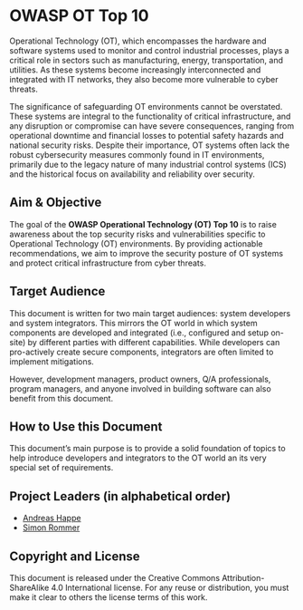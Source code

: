 # OWASP OT Top 10

Operational Technology (OT), which encompasses the hardware and software systems used to monitor and control industrial processes, plays a critical role in sectors such as manufacturing, energy, transportation, and utilities. As these systems become increasingly interconnected and integrated with IT networks, they also become more vulnerable to cyber threats.

The significance of safeguarding OT environments cannot be overstated. These systems are integral to the functionality of critical infrastructure, and any disruption or compromise can have severe consequences, ranging from operational downtime and financial losses to potential safety hazards and national security risks. Despite their importance, OT systems often lack the robust cybersecurity measures commonly found in IT environments, primarily due to the legacy nature of many industrial control systems (ICS) and the historical focus on availability and reliability over security.

## Aim & Objective

The goal of the **OWASP Operational Technology (OT) Top 10** is to raise awareness about the top security risks and vulnerabilities specific to Operational Technology (OT) environments. By providing actionable recommendations, we aim to improve the security posture of OT systems and protect critical infrastructure from cyber threats.

## Target Audience

This document is written for two main target audiences: system developers and system integrators. This mirrors the OT world in which system components are developed and integrated (i.e., configured and setup on-site) by different parties with different capabilities. While developers can pro-actively create secure components, integrators are often limited to implement mitigations.

However, development managers, product owners, Q/A professionals, program managers, and anyone involved in building software can also benefit from this document.

## How to Use this Document

This document’s main purpose is to provide a solid foundation of topics to help introduce developers and integrators to the OT world an its very special set of requirements.

## Project Leaders (in alphabetical order)

- [Andreas Happe](mailto:andreas.happe@owasp.org)
- [Simon Rommer](mailto:simon.rommer@owasp.org)

## Copyright and License

This document is released under the Creative Commons Attribution-ShareAlike 4.0 International license. For any reuse or distribution, you must make it clear to others the license terms of this work.
